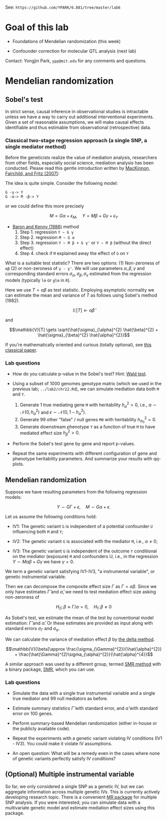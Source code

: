 See: `https://github.com/YPARK/6.881/tree/master/lab6`

# Goal of this lab

* Foundations of Mendelian randomization (this week)

* Confounder correction for molecular QTL analysis (next lab)

Contact: Yongjin Park, `ypp@mit.edu` for any comments and questions.


# Mendelian randomization

## Sobel's test

In strict sense, causal inference in observational studies is
intractable unless we have a way to carry out additional
interventional experiments.  Given a set of reasonable assumptions, we
will make causal effects identifiable and thus estimable from
observational (retrospective) data.

### Classical two-stage regression approach (a single SNP, a single mediator method)

Before the geneticists realize the value of mediation analysis,
researchers from other fields, especially social science, mediation
analysis has been conducted.  Please read this gentle introduction
written by [MacKinnon, Fairchild, and Fritz (2007)](https://www.annualreviews.org/doi/full/10.1146/annurev.psych.58.110405.085542):

The idea is quite simple.  Consider the following model:

```
G -γ-> Y
G -α-> M -β-> Y
```

or we could define this more precisely

$$M = G\alpha + \epsilon_{M}, \quad
Y = M \beta + G \gamma + \epsilon_{Y}$$

- [Baron and Kenny (1986)](http://davidakenny.net/cm/mediate.htm) method
    1. Step 1. regression `Y ~ G γ`
    2. Step 2. regression `M ~ G α`
    3. Step 3. regression `Y ~ M β + G γ'` or `Y ~ M β` (without the direct effect)
    4. Step 4. check if `M` explained away the effect of `G` on `Y`

What is a suitable test statistic?  There are two options: (1)
Non-zeroness of `αβ` (2) or non-zeroness of `γ - γ'`.  We will use
parameters $\alpha,\beta,\gamma$ and corresponding standard errors
$\sigma_{\alpha},\sigma_{\beta},\sigma_{\gamma}$ estimated from the
regression models (typically `lm` or `glm` in `R`).

Here we use $T=\alpha\beta$ as test statistic.  Employing asymptotic
normality we can estimate the mean and variance of $T$ as follows
using Sobel's method (1982).

$$\mathbb{E}[T] \gets \hat\alpha \hat\beta$$

and 

$$\mathbb{V}[T] \gets \sqrt{\hat{\sigma}_{\alpha}^{2} \hat{\beta}^{2} + \hat{\sigma}_{\beta}^{2} \hat{\alpha}^{2}}$$

If you're mathematically oriented and curious (totally optional), see
[this classical paper](http://www.jstor.org.libproxy.mit.edu/stable/270723).

### Lab questions

* How do you calculate p-value in the Sobel's test? Hint: [Wald test](https://en.wikipedia.org/wiki/Wald_test).

* Using a subset of 1000 genomes genotype matrix (which we used in the
  previous lab; `../lab2/chr22.Rd`), we can simulate mediation data
  both `M` and `Y`.

    1. Generate 1 true mediating gene `M` with heritability $h_{\alpha}^{2} > 0$, i.e., $\alpha \sim \mathcal{N}\!\left(0, h_{\alpha}^{2}\right)$ and $\epsilon \sim \mathcal{N}\!\left(0, 1 - h_{\alpha}^{2}\right)$.
    2. Generate 99 other "false" / null genes `M0` with heritability $h_{\alpha_{0}}^{2} = 0$.
    3. Generate downstream phenotype `Y` as a function of true `M` to have mediated effect size $h_{\beta}^{2} > 0$.

* Perform the Sobel's test gene by gene and report p-values.

* Repeat the same experiments with different configuration of gene and
  phenotype heritability parameters. And summarize your results with
  qq-plots.

## Mendelian randomization

Suppose we have resulting parameters from the following regression models:

$$Y \sim G \Gamma + \epsilon,\quad M \sim G \alpha + \epsilon.$$

Let us assume the following conditions hold:

* IV1: The genetic variant `G` is independent of a potential confounder `U` influencing both `M` and `Y`;

* IV2: The genetic variant `G` is associated with the mediator `M`, i.e., $\alpha \neq 0$;

* IV3: The genetic variant `G` is independent of the outcome `Y` conditional on the mediator (exposure) `M` and confounders U, i.e., in the regression $Y \sim M \alpha \beta +  G \gamma$ we have $\gamma = 0$.

We term a genetic variant satisfying IV1-IV3, "a instrumental variable", or genetic instrumental variable.

Then we can decompose the composite effect size $\Gamma$ as $\Gamma =
\alpha \beta$.  Since we only have estimates $\hat{\Gamma}$ and $\hat{\alpha}$, 
we need to test mediation effect size asking non-zeroness of

$$H_{0} : \, \beta \approx \Gamma/\alpha = 0,\quad H_{1}: \, \beta \neq 0$$

As Sobel's test, we estimate the mean of the test by conventional
model estimation: $\hat{\Gamma}$ and $\hat{\alpha}$.  Or these
estimates are provided as input along with standard errors
$\sigma_{\Gamma}$ and $\sigma_{\alpha}$.

We can calculate the variance of mediation effect $\beta$ by [the
delta method](https://academic.oup.com/ije/article/46/6/1985/3957932).

$$\mathbb{V}[\beta]\approx \frac{\sigma_{\Gamma}^{2}}{\hat{\alpha}^{2}} + \frac{\hat{\Gamma}^{2}\sigma_{\alpha}^{2}}{\hat{\alpha}^{4}}$$

A similar approach was used by a different group, termed [SMR
method](https://www.nature.com/articles/ng.3538) with a binary
package, [SMR](http://cnsgenomics.com/software/smr/), which you can
use.

### Lab questions

* Simulate the data with a single true instrumental variable and a
  single true mediator and 99 null mediators as before.

* Estimate summary statistics $\hat{\Gamma}$ with standard error, and
  $\hat{\alpha}$ with standard error on 100 genes.

* Perform summary-based Mendelian randomization (either in-house or
  the publicly available code).

* Repeat the experiments with a genetic variant violating IV
  conditions (IV1 - IV3). You could make it violate IV assumptions.

* An open question: What will be a remedy even in the cases where none
  of genetic variants perfectly satisfy IV conditions?

## (Optional) Multiple instrumental variable

So far, we only considered a single SNP as a genetic IV, but we can
aggregate information across multiple genetic IVs.  This is currently
actively developing research topic.  There is a convenient [MR
package](https://cran.r-project.org/web/packages/MendelianRandomization/index.html)
for multiple SNP analysis.  If you were interested, you can simulate
data with a multivariate genetic model and estimate mediation effect
sizes using this package.


<!-- ## Mendelian randomization of multiple variables without valid IVs, but with InSIDE condition -->

<!-- > Although this will not be universally plausible, we explore the -->
<!-- > condition that the correlation between the genetic associations with -->
<!-- > the exposure (the $\alpha_{j}$ parameters) and the direct effects of -->
<!-- > the genetic variants on the outcome (the $\gamma_{j}$ parameters) is -->
<!-- > zero. We refer to the condition that the distributions of these -->
<!-- > parameters are independent as InSIDE (Instrument Strength -->
<!-- > Independent of Direct Effect). -->

<!-- More formally, $\mathbb{E}[\mathbf{\alpha}^{\top}\boldsymbol{\gamma}] -->
<!-- \to 0$ as the number of instrument variables increase. -->
